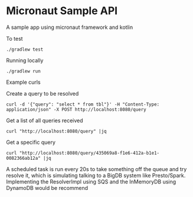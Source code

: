# Micronaut Sample API

A sample app using micronaut framework and kotlin

To test

```./gradlew test```


Running locally

```./gradlew run```


Example curls

Create a query to be resolved

```curl -d '{"query": "select * from tbl"}' -H "Content-Type: application/json" -X POST http://localhost:8080/query```

Get a list of all queries received

```curl "http://localhost:8080/query" |jq```

Get a specific query

```curl "http://localhost:8080/query/435069a8-f1e6-412a-b1e1-0082366ab12a" |jq```


A scheduled task is run every 20s to take something off the queue and try resolve it, which is
simulating talking to a BigDB system like Presto/Spark. Implementing the ResolverImpl using SQS and
the InMemoryDB using DynamoDB would be recommend